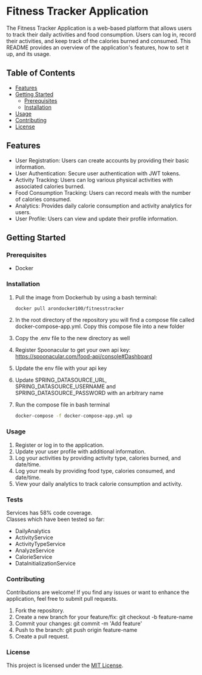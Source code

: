 # Fitness Tracker Application

The Fitness Tracker Application is a web-based platform that allows users to track their daily activities and food consumption. Users can log in, record their activities, and keep track of the calories burned and consumed. This README provides an overview of the application's features, how to set it up, and its usage.

## Table of Contents

- [Features](#features)
- [Getting Started](#getting-started)
    - [Prerequisites](#prerequisites)
    - [Installation](#installation)
- [Usage](#usage)
- [Contributing](#contributing)
- [License](#license)

## Features

- User Registration: Users can create accounts by providing their basic information.
- User Authentication: Secure user authentication with JWT tokens.
- Activity Tracking: Users can log various physical activities with associated calories burned.
- Food Consumption Tracking: Users can record meals with the number of calories consumed.
- Analytics: Provides daily calorie consumption and activity analytics for users.
- User Profile: Users can view and update their profile information.

## Getting Started

### Prerequisites

- Docker

### Installation

1. Pull the image from Dockerhub by using a bash terminal:

   ```sh
   docker pull arondocker100/fitnesstracker
   

2. In the root directory of the repository you will find a compose file called docker-compose-app.yml. Copy this compose file into a new folder

3. Copy the .env file to the new directory as well

4. Register Spoonacular to get your own api key: https://spoonacular.com/food-api/console#Dashboard

5. Update the env file with your api key

6. Update SPRING_DATASOURCE_URL, SPRING_DATASOURCE_USERNAME and SPRING_DATASOURCE_PASSWORD with an arbitrary name

7. Run the compose file in bash terminal

    ```sh
    docker-compose -f docker-compose-app.yml up


### Usage
1. Register or log in to the application.
2. Update your user profile with additional information.
3. Log your activities by providing activity type, calories burned, and date/time.
4. Log your meals by providing food type, calories consumed, and date/time.
5. View your daily analytics to track calorie consumption and activity.

### Tests

Services has 58% code coverage.  
Classes which have been tested so far:
- DailyAnalytics
- ActivityService
- ActivityTypeService
- AnalyzeService
- CalorieService
- DataInitializationService

### Contributing
Contributions are welcome! If you find any issues or want to enhance the application, feel free to submit pull requests.

1. Fork the repository.
2. Create a new branch for your feature/fix: git checkout -b feature-name
3. Commit your changes: git commit -m 'Add feature'
4. Push to the branch: git push origin feature-name
5. Create a pull request.

### License

This project is licensed under the [MIT License](LICENSE).